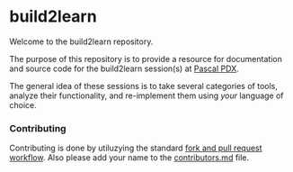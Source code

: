 # build2learn
Welcome to the build2learn repository. 

The purpose of this repository is to provide a resource for documentation and source code for the build2learn session(s) at [Pascal PDX](https://www.pascalpdx.org/).

The general idea of these sessions is to take several categories of tools, analyze their functionality, and re-implement them using _your_ language of choice.

### Contributing
Contributing is done by utiluzying the standard [fork and pull request workflow](https://reflectoring.io/github-fork-and-pull/). Also please add your name to the [contributors.md](./contributors.md) file.
